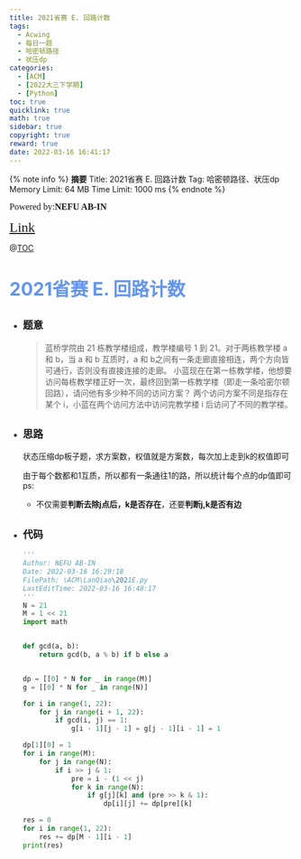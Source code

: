 ```yaml
---
title: 2021省赛 E. 回路计数
tags:
  - Acwing
  - 每日一题
  - 哈密顿路径
  - 状压dp
categories:
  - [ACM]
  - [2022大三下学期]
  - [Python]
toc: true
quicklink: true
math: true
sidebar: true
copyright: true
reward: true
date: 2022-03-16 16:41:17
---
```



{% note info %}
**摘要**
Title: 2021省赛 E. 回路计数
Tag: 哈密顿路径、状压dp
Memory Limit: 64 MB
Time Limit: 1000 ms
{% endnote %}
<!-- more -->

<font size=3 face=楷体>Powered by:**NEFU AB-IN**</font>

<font color=#FFA500 size=5 face=楷体>[Link](https://www.lanqiao.cn/problems/1462/learning/)</font>

@[TOC](文章目录)

# <font color=#6495ED size=6>2021省赛 E. 回路计数</font>

* ## <font size=4 face=粗体>题意</font>

  >蓝桥学院由 21​​​ 栋教学楼组成，教学楼编号 1 到 21。对于两栋教学楼 a​​ 和 b，当 a​ 和 b​ 互质时，a 和 b之间有一条走廊直接相连，两个方向皆可通行，否则没有直接连接的走廊。
  >小蓝现在在第一栋教学楼，他想要访问每栋教学楼正好一次，最终回到第一栋教学楼（即走一条哈密尔顿回路），请问他有多少种不同的访问方案？
  >两个访问方案不同是指存在某个 i，小蓝在两个访问方法中访问完教学楼 i 后访问了不同的教学楼。

* ## <font size=4 face=粗体>思路</font>

  状态压缩dp板子题，求方案数，权值就是方案数，每次加上走到k的权值即可

  由于每个数都和1互质，所以都有一条通往1的路，所以统计每个点的dp值即可
  ps: 
    * 不仅需要**判断去除j点后，k是否存在**，还要**判断j,k是否有边**

* ## <font size=4 face=粗体>代码</font>

  ```python
  '''
  Author: NEFU AB-IN
  Date: 2022-03-16 16:29:18
  FilePath: \ACM\LanQiao\2021E.py
  LastEditTime: 2022-03-16 16:48:17
  '''
  N = 21
  M = 1 << 21
  import math


  def gcd(a, b):
      return gcd(b, a % b) if b else a


  dp = [[0] * N for _ in range(M)]
  g = [[0] * N for _ in range(N)]

  for i in range(1, 22):
      for j in range(i + 1, 22):
          if gcd(i, j) == 1:
              g[i - 1][j - 1] = g[j - 1][i - 1] = 1

  dp[1][0] = 1
  for i in range(M):
      for j in range(N):
          if i >> j & 1:
              pre = i - (1 << j)
              for k in range(N):
                  if g[j][k] and (pre >> k & 1):
                      dp[i][j] += dp[pre][k]

  res = 0
  for i in range(1, 22):
      res += dp[M - 1][i - 1]
  print(res)
  ```